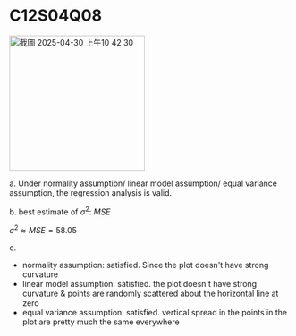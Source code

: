 # C12S04Q08
<img width="242" alt="截圖 2025-04-30 上午10 42 30" src="https://github.com/user-attachments/assets/fed0738b-3498-4b80-b0d1-eac01f55a33c" />

a. 
Under normality assumption/ linear model assumption/ equal variance assumption, the regression analysis is valid.

b. 
best estimate of $\sigma^2$: $MSE$

$\sigma^2\approx MSE = 58.05$

c. 

- normality assumption: satisfied. Since the plot doesn't have strong curvature
- linear model assumption: satisfied. the plot doesn't have strong curvature & points are randomly scattered about the horizontal line at zero
- equal variance assumption: satisfied. vertical spread in the points in the plot are pretty much the same everywhere

